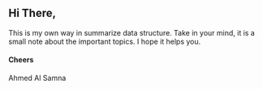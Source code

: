 ## Hi There, 
This is my own way in summarize data structure. Take in your mind, it is a small note about the important topics. I hope it helps you.

#### Cheers
 Ahmed Al Samna
